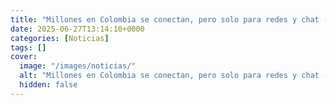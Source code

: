 ```yaml
---
title: "Millones en Colombia se conectan, pero solo para redes y chat - internet sigue lejos de ser una herramienta de estudio o trabajo"
date: 2025-06-27T13:14:10+0000
categories: [Noticias]
tags: []
cover:
  image: "/images/noticias/"
  alt: "Millones en Colombia se conectan, pero solo para redes y chat - internet sigue lejos de ser una herramienta de estudio o trabajo"
  hidden: false
---
```



